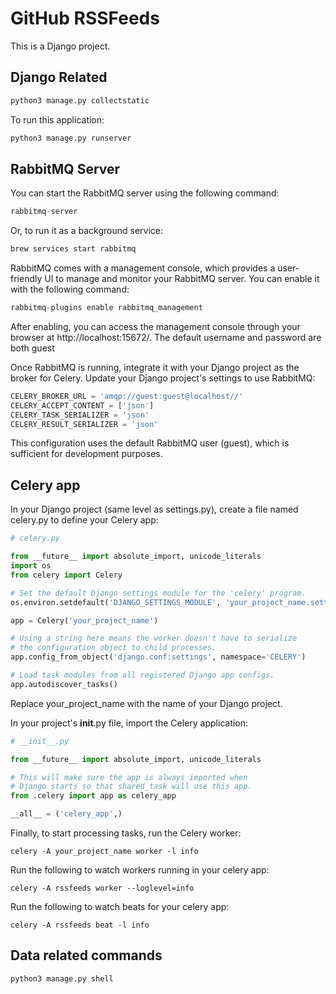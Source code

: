 # GitHub RSSFeeds

This is a Django project. 

## Django Related 

```python
python3 manage.py collectstatic
```
To run this application:

```python
python3 manage.py runserver
```

## RabbitMQ Server

You can start the RabbitMQ server using the following command:
```python
rabbitmq-server

```
Or, to run it as a background service:
```python
brew services start rabbitmq

```
RabbitMQ comes with a management console, which provides a user-friendly UI to manage and monitor your RabbitMQ server. You can enable it with the following command:
```python
rabbitmq-plugins enable rabbitmq_management

```
After enabling, you can access the management console through your browser at http://localhost:15672/. The default username and password are both guest

Once RabbitMQ is running, integrate it with your Django project as the broker for Celery. Update your Django project's settings to use RabbitMQ:
```python
CELERY_BROKER_URL = 'amqp://guest:guest@localhost//'
CELERY_ACCEPT_CONTENT = ['json']
CELERY_TASK_SERIALIZER = 'json'
CELERY_RESULT_SERIALIZER = 'json'

```
This configuration uses the default RabbitMQ user (guest), which is sufficient for development purposes.

## Celery app

In your Django project (same level as settings.py), create a file named celery.py to define your Celery app:
```python
# celery.py

from __future__ import absolute_import, unicode_literals
import os
from celery import Celery

# Set the default Django settings module for the 'celery' program.
os.environ.setdefault('DJANGO_SETTINGS_MODULE', 'your_project_name.settings')

app = Celery('your_project_name')

# Using a string here means the worker doesn't have to serialize
# the configuration object to child processes.
app.config_from_object('django.conf:settings', namespace='CELERY')

# Load task modules from all registered Django app configs.
app.autodiscover_tasks()


```
Replace your_project_name with the name of your Django project.

In your project's __init__.py file, import the Celery application:
```python
# __init__.py

from __future__ import absolute_import, unicode_literals

# This will make sure the app is always imported when
# Django starts so that shared_task will use this app.
from .celery import app as celery_app

__all__ = ('celery_app',)


```
Finally, to start processing tasks, run the Celery worker:
```
celery -A your_project_name worker -l info
```

Run the following to watch workers running in your celery app:

```
celery -A rssfeeds worker --loglevel=info
```
Run the following to watch beats for your celery app:

```
celery -A rssfeeds beat -l info
```

## Data related commands

```python
python3 manage.py shell
```